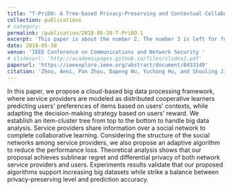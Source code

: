 ```yaml
---
title: "T-PriDO: A Tree-based Privacy-Preserving and Contextual Collaborative Online Big Data Processing System"
collection: publications
# category:  
permalink: /publication/2018-05-30-T-PriDO-1
excerpt: 'This paper is about the number 2. The number 3 is left for future work.'
date: 2018-05-30
venue: 'IEEE Conference on Communications and Network Security '
# slidesurl: 'http://academicpages.github.io/files/slides2.pdf'
paperurl: 'https://ieeexplore.ieee.org/abstract/document/8433149'
citation: 'Zhou, Anni, Pan Zhou, Dapeng Wu, Yuchong Hu, and Shouling Ji. "T-PriDO: A Tree-based Privacy-Preserving and Contextual Collaborative Online Big Data Processing System." In 2018 IEEE Conference on Communications and Network Security (CNS), pp. 1-9. IEEE, 2018.'
---
```


In this paper, we propose a cloud-based big data processing framework, where service providers are modeled as distributed cooperative learners predicting users' preferences of items based on users' contexts, while adapting the decision-making strategy based on users' reward. We establish an item-cluster tree from top to the bottom to handle big data analysis. Service providers share information over a social network to complete collaborative learning. Considering the structure of the social networks among service providers, we also propose an adaptive algorithm to reduce the performance loss. Theoretical analysis shows that our proposal achieves sublinear regret and differential privacy of both network service providers and users. Experiments results validate that our proposed algorithms support increasing big datasets while strike a balance between privacy-preserving level and prediction accuracy.